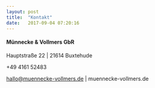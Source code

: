 ```yaml
---
layout: post
title:  "Kontakt"
date:   2017-09-04 07:20:16
---
```



#### Münnecke & Vollmers GbR

Hauptstraße 22 | 21614 Buxtehude

+49 4161 52483

hallo@muennecke-vollmers.de | muennecke-vollmers.de


